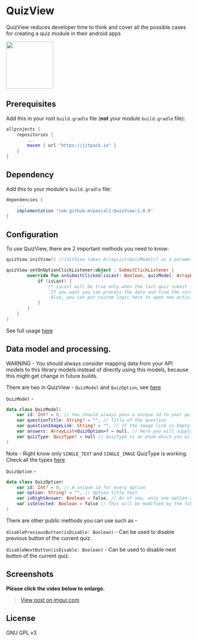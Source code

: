 # QuizView
QuizView reduces developer time to think and cover all the possible cases for creating a quiz module in their android apps

<div align="left">
	<img src="https://i.imgur.com/c3RTZqs.png" width="128">
</div>


## Prerequisites

Add this in your root `build.gradle` file (**not** your module `build.gradle` file):

```gradle
allprojects {
	repositories {
		...
		maven { url "https://jitpack.io" }
	}
}
```

## Dependency

Add this to your module's `build.gradle` file:

```gradle
dependencies {
	...
	implementation 'com.github.mrpascal1:QuizView:1.0.0'
}
```

## Configuration

To use QuizView, there are 2 important methods you need to know:

```kotlin
quizView.initView() //initView takes ArrayList<QuizModel>? as a parameter

quizView.setOnOptionClickListener(object : SubmitClickListener {
        override fun onSubmitClicked(isLast: Boolean, quizModel: ArrayList<QuizModel>) {
            if (isLast) {
                /* isLast will be true only when the last quiz submit is clicked
                 If you want you can process the data and find the correct answer count
                 Also, you can put custom logic here to open new activity or do something else */
            }
        }
    }
)
```

See full usage [here](https://github.com/mrpascal1/QuizView/blob/master/app/src/main/java/com/shahid/quizviewtest/MainActivity.kt)

## Data model and processing.

WARNING - You should always consider mapping data from your API models to this library models instead of directly using this models, 
because this might get change in future builds.

There are two in QuizView - `QuizModel` and `QuizOption`, see [here](https://github.com/mrpascal1/QuizView/blob/master/QuizView/src/main/java/com/shahid/quizview/QuizModel.kt)

`QuizModel` -

```kotlin
data class QuizModel(
    var id: Int? = 0, // You should always pass a unique id to your quiz.
    var questionTitle: String? = "", // Title of the question
    var questionImageLink: String? = "", // If the Image link is Empty it won't be shown
    var answers: ArrayList<QuizOption>? = null, // Here you will supply a list of data answers to this particular quiz question.
    var quizType: QuizType? = null // QuizType is an enum which you will bind according to your quiz type per question.
)
```

Note - Right know only `SINGLE_TEXT` and `SINGLE_IMAGE` QuizType is working. Check all the types [here](https://github.com/mrpascal1/QuizView/blob/master/QuizView/src/main/java/com/shahid/quizview/QuizType.kt)

`QuizOption` -

```kotlin
data class QuizOption(
    var id: Int? = 0, // A unique id for every option
    var option: String? = "", // Option title text
    var isRightAnswer: Boolean = false, // As of now, only one option can be right
    var isSelected: Boolean = false // This will be modified by the library when user selects particular option, you could manually set it to true but only for one option.
)
```

There are other public methods you can use such as -

`disablePreviousButton(isDisable: Boolean)` - Can be used to disable previous button of the current quiz.

`disableNextButton(isDisable: Boolean)` - Can be used to disable next button of the current quiz.

## Screenshots

**Please click the video below to enlarge.**

<blockquote class="imgur-embed-pub" lang="en" data-id="HIsDnG6"><a href="https://imgur.com/HIsDnG6">View post on imgur.com</a></blockquote><script async src="//s.imgur.com/min/embed.js" charset="utf-8"></script>

## License
GNU GPL v3
